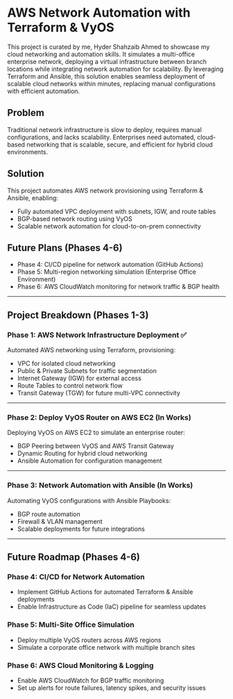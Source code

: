 # AWS Network Automation with Terraform & VyOS  
This project is curated by me, Hyder Shahzaib Ahmed to showcase my cloud networking and automation skills. It simulates a multi-office enterprise network, deploying a virtual infrastructure between branch locations while integrating network automation for scalability. By leveraging Terraform and Ansible, this solution enables seamless deployment of scalable cloud networks within minutes, replacing manual configurations with efficient automation.

## Problem  
Traditional network infrastructure is slow to deploy, requires manual configurations, and lacks scalability. Enterprises need automated, cloud-based networking that is scalable, secure, and efficient for hybrid cloud environments.  

## Solution  
This project automates AWS network provisioning using Terraform & Ansible, enabling:  
- Fully automated VPC deployment with subnets, IGW, and route tables  
- BGP-based network routing using VyOS  
- Scalable network automation for cloud-to-on-prem connectivity  

## Future Plans (Phases 4-6)  
- Phase 4: CI/CD pipeline for network automation (GitHub Actions)  
- Phase 5: Multi-region networking simulation (Enterprise Office Environment)  
- Phase 6: AWS CloudWatch monitoring for network traffic & BGP health  

---

## Project Breakdown (Phases 1-3)  

### Phase 1: AWS Network Infrastructure Deployment ✅
Automated AWS networking using Terraform, provisioning:  
- VPC for isolated cloud networking  
- Public & Private Subnets for traffic segmentation  
- Internet Gateway (IGW) for external access  
- Route Tables to control network flow  
- Transit Gateway (TGW) for future multi-VPC connectivity

---

### Phase 2: Deploy VyOS Router on AWS EC2 **(In Works)**  
Deploying VyOS on AWS EC2 to simulate an enterprise router:  
- BGP Peering between VyOS and AWS Transit Gateway  
- Dynamic Routing for hybrid cloud networking  
- Ansible Automation for configuration management  

---

### Phase 3: Network Automation with Ansible **(In Works)**  
Automating VyOS configurations with Ansible Playbooks:  
- BGP route automation  
- Firewall & VLAN management  
- Scalable deployments for future integrations  

---

## Future Roadmap (Phases 4-6)  
### Phase 4: CI/CD for Network Automation  
- Implement GitHub Actions for automated Terraform & Ansible deployments  
- Enable Infrastructure as Code (IaC) pipeline for seamless updates  

### Phase 5: Multi-Site Office Simulation  
- Deploy multiple VyOS routers across AWS regions  
- Simulate a corporate office network with multiple branch sites  

### Phase 6: AWS Cloud Monitoring & Logging  
- Enable AWS CloudWatch for BGP traffic monitoring  
- Set up alerts for route failures, latency spikes, and security issues
